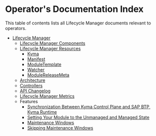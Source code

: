 # Operator's Documentation Index

This table of contents lists all Lifecycle Manager documents relevant to operators.

* [Lifecycle Manager](../../README.md)
  * [Lifecycle Manager Components](../contributor/11-components.md)
  * [Lifecycle Manager Resources](../contributor/resources/README.md)
    * [Kyma](../contributor/resources/01-kyma.md)
    * [Manifest](../contributor/resources/02-manifest.md)
    * [ModuleTemplate](../contributor/resources/03-moduletemplate.md)
    * [Watcher](../contributor/resources/04-watcher.md)
    * [ModuleReleaseMeta](../contributor/resources/05-modulereleasemeta.md)
  * [Architecture](../contributor/01-architecture.md)
  * [Controllers](../contributor/02-controllers.md)
  * [API Changelog](../contributor/05-api-changelog.md)
  * [Lifecycle Manager Metrics](../contributor/09-metrics.md)
  * Features
    * [Synchronization Between Kyma Control Plane and SAP BTP, Kyma Runtime](../contributor/08-kcp-skr-synchronization.md)
    * [Setting Your Module to the Unmanaged and Managed State](../user/02-unmanaging-modules.md)
    * [Maintenance Windows](../contributor/10-maintenance-windows.md)
    * [Skipping Maintenance Windows](../user/03-skipping-maintenance-windows.md)

